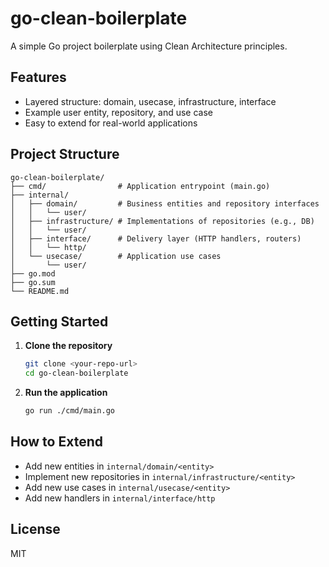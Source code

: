 # go-clean-boilerplate

A simple Go project boilerplate using Clean Architecture principles.

## Features
- Layered structure: domain, usecase, infrastructure, interface
- Example user entity, repository, and use case
- Easy to extend for real-world applications

## Project Structure
```
go-clean-boilerplate/
├── cmd/                # Application entrypoint (main.go)
├── internal/
│   ├── domain/         # Business entities and repository interfaces
│   │   └── user/
│   ├── infrastructure/ # Implementations of repositories (e.g., DB)
│   │   └── user/
│   ├── interface/      # Delivery layer (HTTP handlers, routers)
│   │   └── http/
│   └── usecase/        # Application use cases
│       └── user/
├── go.mod
├── go.sum
└── README.md
```

## Getting Started
1. **Clone the repository**
   ```sh
   git clone <your-repo-url>
   cd go-clean-boilerplate
   ```
2. **Run the application**
   ```sh
   go run ./cmd/main.go
   ```

## How to Extend
- Add new entities in `internal/domain/<entity>`
- Implement new repositories in `internal/infrastructure/<entity>`
- Add new use cases in `internal/usecase/<entity>`
- Add new handlers in `internal/interface/http`

## License
MIT